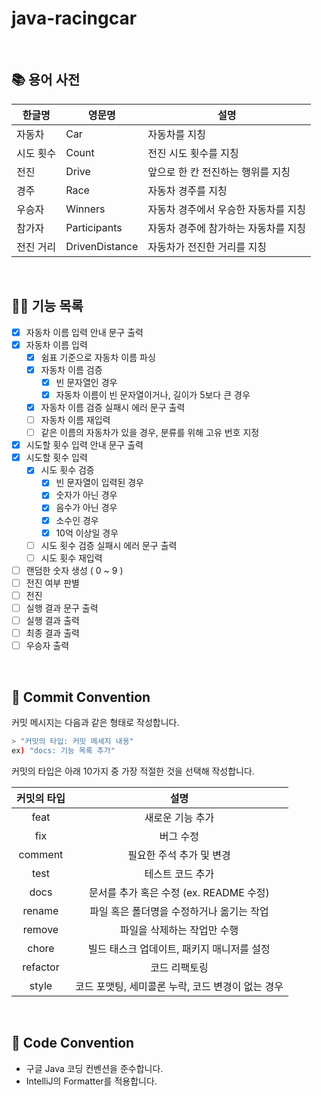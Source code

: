 # java-racingcar

<br>

## 📚 용어 사전

| 한글명    | 영문명         | 설명                                 |
| --------- | -------------- | ------------------------------------ |
| 자동차    | Car            | 자동차를 지칭                        |
| 시도 횟수 | Count          | 전진 시도 횟수를 지칭                |
| 전진      | Drive          | 앞으로 한 칸 전진하는 행위를 지칭    |
| 경주      | Race           | 자동차 경주를 지칭                   |
| 우승자    | Winners        | 자동차 경주에서 우승한 자동차를 지칭 |
| 참가자    | Participants   | 자동차 경주에 참가하는 자동차를 지칭 |
| 전진 거리 | DrivenDistance | 자동차가 전진한 거리를 지칭          |

<br>

## 👨‍🍳 기능 목록

- [x] 자동차 이름 입력 안내 문구 출력
- [x] 자동차 이름 입력
  - [x] 쉼표 기준으로 자동차 이름 파싱
  - [x] 자동차 이름 검증
    - [x] 빈 문자열인 경우
    - [x] 자동차 이름이 빈 문자열이거나, 길이가 5보다 큰 경우
  - [x] 자동차 이름 검증 실패시 에러 문구 출력
  - [ ] 자동차 이름 재입력
  - [ ] 같은 이름의 자동차가 있을 경우, 분류를 위해 고유 번호 지정
- [x] 시도할 횟수 입력 안내 문구 출력
- [x] 시도할 횟수 입력
  - [x] 시도 횟수 검증
    - [x] 빈 문자열이 입력된 경우
    - [x] 숫자가 아닌 경우
    - [x] 음수가 아닌 경우
    - [x] 소수인 경우
    - [x] 10억 이상일 경우
  - [ ] 시도 횟수 검증 실패시 에러 문구 출력
  - [ ] 시도 횟수 재입력
- [ ] 랜덤한 숫자 생성 ( 0 ~ 9 )
- [ ] 전진 여부 판별
- [ ] 전진
- [ ] 실행 결과 문구 출력
- [ ] 실행 결과 출력
- [ ] 최종 결과 출력
- [ ] 우승자 출력

<br>

## 📌 Commit Convention

커밋 메시지는 다음과 같은 형태로 작성합니다.

```Bash
> "커밋의 타입: 커밋 메세지 내용"
ex) "docs: 기능 목록 추가"
```

커밋의 타입은 아래 10가지 중 가장 적절한 것을 선택해 작성합니다.

| 커밋의 타입 |                       설명                        |
| :---------: | :-----------------------------------------------: |
|    feat     |                 새로운 기능 추가                  |
|     fix     |                     버그 수정                     |
|   comment   |             필요한 주석 추가 및 변경              |
|    test     |                 테스트 코드 추가                  |
|    docs     |      문서를 추가 혹은 수정 (ex. README 수정)      |
|   rename    |     파일 혹은 폴더명을 수정하거나 옮기는 작업     |
|   remove    |            파일을 삭제하는 작업만 수행            |
|    chore    |    빌드 태스크 업데이트, 패키지 매니저를 설정     |
|  refactor   |                   코드 리팩토링                   |
|    style    | 코드 포맷팅, 세미콜론 누락, 코드 변경이 없는 경우 |

<br>

## 📌 Code Convention

- 구글 Java 코딩 컨벤션을 준수합니다.
- IntelliJ의 Formatter를 적용합니다.
